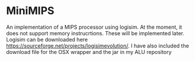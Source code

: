 # MiniMIPS
An implementation of a MIPS processor using logisim. At the moment, it does not support memory instrucrtions. These will be implemented later. Logisim can be downloaded here https://sourceforge.net/projects/logisimevolution/. I have also included the download file for the OSX wrapper and the jar in my ALU repository

